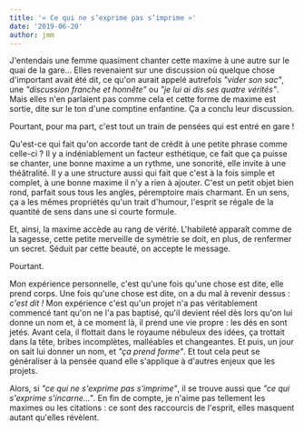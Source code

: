 ```yaml
---
title: '« Ce qui ne s’exprime pas s’imprime »'
date: '2019-06-20'
author: jmm
---
```


J'entendais une femme quasiment chanter cette maxime à une autre sur le quai de la gare... Elles revenaient sur une discussion où quelque chose d'important avait été dit, ce qu'on aurait appelé autrefois _"vider son sac"_, une _"discussion franche et honnête"_ ou _"je lui ai dis ses quatre vérités"_. Mais elles n'en parlaient pas comme cela et cette forme de maxime est sortie, dite sur le ton d'une comptine enfantine. Ça a conclu leur discussion.

Pourtant, pour ma part, c'est tout un train de pensées qui est entré en gare !


Qu'est-ce qui fait qu'on accorde tant de crédit à une petite phrase comme celle-ci ? Il y a indéniablement un facteur esthétique, ce fait que ça puisse se chanter, une bonne maxime a un rythme, une sonorité, elle invite à une théâtralité. Il y a une structure aussi qui fait que c'est à la fois simple et complet, à une bonne maxime il n'y a rien à ajouter. C'est un petit objet bien rond, parfait sous tous les angles, péremptoire mais charmant. En un sens, ça a les mêmes propriétés qu'un trait d'humour, l'esprit se régale de la quantité de sens dans une si courte formule.

Et, ainsi, la maxime accède au rang de vérité. L'habileté apparaît comme de la sagesse, cette petite merveille de symétrie se doit, en plus, de renfermer un secret. Séduit par cette beauté, on accepte le message.

Pourtant.

Mon expérience personnelle, c'est qu'une fois qu'une chose est dite, elle prend corps. Une fois qu'une chose est dite, on a du mal à revenir dessus : _c'est dit !_ Mon expérience c'est qu'un projet n'a pas véritablement commencé tant qu'on ne l'a pas baptisé, qu'il devient réel dès lors qu'on lui donne un nom et, à ce moment là, il prend une vie propre : les dés en sont jetés. Avant cela, il flottait dans le royaume nébuleux des idées, ça trottait dans la tête, bribes incomplètes, malléables et changeantes. Et puis, un jour on sait lui donner un nom, et _"ça prend forme"_. Et tout cela peut se généraliser à la pensée quand elle s'applique à d'autres enjeux que les projets.

Alors, si _"ce qui ne s'exprime pas s'imprime"_, il se trouve aussi que _"ce qui s'exprime s'incarne..."_. En fin de compte, je n'aime pas tellement les maximes ou les citations : ce sont des raccourcis de l'esprit, elles masquent autant qu'elles révèlent.
